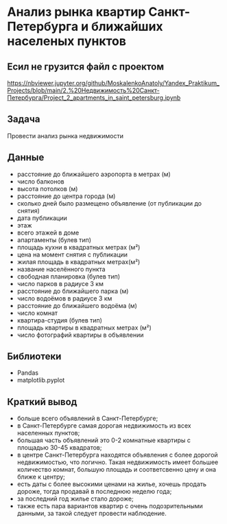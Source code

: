# Анализ рынка квартир Санкт-Петербурга и ближайших населеных пунктов

## Есил не грузится файл с проектом

https://nbviewer.jupyter.org/github/MoskalenkoAnatoly/Yandex_Praktikum_Projects/blob/main/2.%20Недвижимость%20Санкт-Петербурга/Project_2_apartments_in_saint_petersburg.ipynb

## Задача

Провести анализ рынка недвижимости

## Данные

- расстояние до ближайшего аэропорта в метрах (м)
- число балконов
- высота потолков (м)
- расстояние до центра города (м)
- сколько дней было размещено объявление (от публикации до снятия)
- дата публикации
- этаж
- всего этажей в доме
- апартаменты (булев тип)
- площадь кухни в квадратных метрах (м²)
- цена на момент снятия с публикации
- жилая площадь в квадратных метрах(м²)
- название населённого пункта
- свободная планировка (булев тип)
- число парков в радиусе 3 км
- расстояние до ближайшего парка (м)
- число водоёмов в радиусе 3 км
- расстояние до ближайшего водоёма (м)
- число комнат
- квартира-студия (булев тип)
- площадь квартиры в квадратных метрах (м²)
- число фотографий квартиры в объявлении

## Библиотеки

- Pandas
- matplotlib.pyplot

## Краткий вывод

- больше всего объявлений в Санкт-Петербурге;
- в Санкт-Петербурге самая дорогая недвижимость из всех населенных пунктов;
- большая часть объявлений это 0-2 комнатные квартиры с площадью 30-45 квадратов;
- в центре Санкт-Петербурга находятся объявления с более дорогой недвижимостью, что логично. Такая недвижимость имеет большее количество комнат, большую площадь и соответсвенно цену и она ближе к центру;
- есть даты с более высокими ценами на жилье, хочешь продать дороже, тогда продавай в последнюю неделю года;
- за последний год жилье стало дороже;
- также есть пара вариантов квартир с очень подозрительными данными, за такой следует провести наблюдение.
